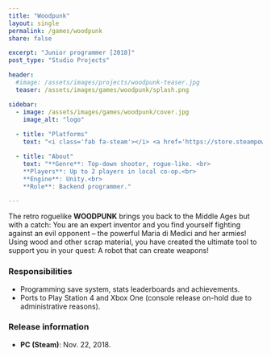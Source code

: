 ```yaml
---
title: "Woodpunk"
layout: single
permalink: /games/woodpunk
share: false

excerpt: "Junior programmer [2018]"
post_type: "Studio Projects"

header:
  #image: /assets/images/projects/woodpunk-teaser.jpg
  teaser: /assets/images/games/woodpunk/splash.png

sidebar:
  - image: /assets/images/games/woodpunk/cover.jpg
    image_alt: "logo"
    
  - title: "Platforms"
    text: "<i class='fab fa-steam'></i> <a href='https://store.steampowered.com/app/878420/Woodpunk/'>Steam</a>"

  - title: "About"
    text: "**Genre**: Top-down shooter, rogue-like. <br>
    **Players**: Up to 2 players in local co-op.<br>
    **Engine**: Unity.<br>
    **Role**: Backend programmer."

---
```


The retro roguelike **WOODPUNK** brings you back to the Middle Ages but with a catch: You are an expert inventor and you find yourself fighting against an evil opponent – the powerful Maria di Medici and her armies! Using wood and other scrap material, you have created the ultimate tool to support you in your quest: A robot that can create weapons!

### Responsibilities

 - Programming save system, stats leaderboards and achievements.
 - Ports to Play Station 4 and Xbox One (console release on-hold due to administrative reasons).

### Release information

 - **PC (Steam)**: Nov. 22, 2018.
